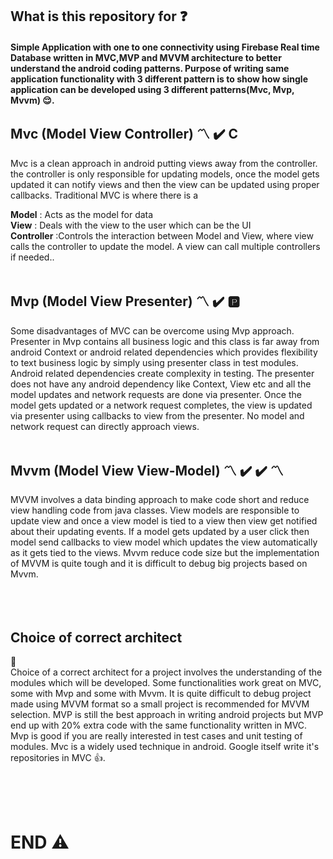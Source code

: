 ## What is this repository for :question:
#### Simple Application with one to one connectivity using Firebase Real time Database written in MVC,MVP and MVVM architecture to better understand the android coding patterns. Purpose of writing same application functionality with 3 different pattern is to show how single application can be developed using 3 different patterns(Mvc, Mvp, Mvvm) :relieved:.

## Mvc (Model View Controller)   :part_alternation_mark: :heavy_check_mark: C
Mvc is a clean approach in android putting views away from the controller. the controller is only responsible for updating models, once the model gets updated it can notify views and then the view can be updated using proper callbacks.
Traditional MVC is where there is a

**Model** : Acts as the model for data<br>
**View** : Deals with the view to the user which can be the UI<br>
**Controller** :Controls the interaction between Model and View, where view calls the controller to update the model. A view can call multiple controllers if needed..
<br> <br>

## Mvp (Model View Presenter)  :part_alternation_mark: :heavy_check_mark: :parking:
Some disadvantages of MVC can be overcome using Mvp approach. Presenter in Mvp contains all business logic and this class is far away from android Context or android related dependencies which provides flexibility to text business logic by simply using presenter class in test modules. Android related dependencies create complexity in testing. The presenter does not have any android dependency like Context, View etc and all the model updates and network requests are done via presenter. Once the model gets updated or a network request completes, the view is updated via presenter using callbacks to view from the presenter. No model and network request can directly approach views.
<br> <br>

## Mvvm (Model View View-Model)  :part_alternation_mark: :heavy_check_mark: :heavy_check_mark: :part_alternation_mark:
MVVM involves a data binding approach to make code short and reduce view handling code from java classes. View models are responsible to update view and once a view model is tied to a view then view get notified about their updating events. If a model gets updated by a user click then model send callbacks to view model which updates the view automatically as it gets tied to the views. Mvvm reduce code size but the implementation of MVVM is quite tough and it is difficult to debug big projects based on Mvvm.
<br><br>
<br><br>

## Choice of correct architect
:eyes:
<br>
Choice of a correct architect for a project involves the understanding of the modules which will be developed. Some functionalities work great on MVC, some with Mvp and some with Mvvm. It is quite difficult to debug project made using MVVM format so a small project is recommended for MVVM selection. MVP is still the best approach in writing android projects but MVP end up with 20% extra code with the same functionality written in MVC. Mvp is good if you are really interested in test cases and unit testing of modules. Mvc is a widely used technique in android. Google itself write it's repositories in MVC :thumbsup:.

<br><br><br>
# END     :warning:
